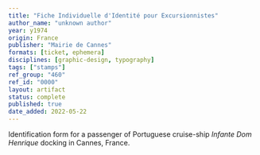 ```yaml
---
title: "Fiche Individuelle d'Identité pour Excursionnistes"
author_name: "unknown author"
year: y1974
origin: France
publisher: "Mairie de Cannes"
formats: [ticket, ephemera]
disciplines: [graphic-design, typography]
tags: ["stamps"]
ref_group: "460"
ref_id: "0000"
layout: artifact
status: complete
published: true
date_added: 2022-05-22
---
```


Identification form for a passenger of Portuguese cruise-ship <cite>Infante Dom Henrique</cite> docking in Cannes, France.
